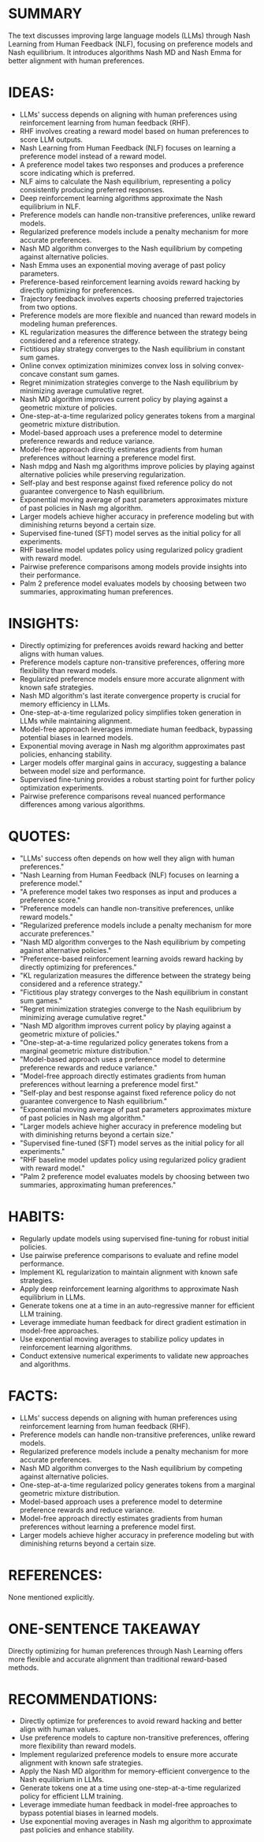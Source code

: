 # SUMMARY
The text discusses improving large language models (LLMs) through Nash Learning from Human Feedback (NLF), focusing on preference models and Nash equilibrium. It introduces algorithms Nash MD and Nash Emma for better alignment with human preferences.

# IDEAS:
- LLMs' success depends on aligning with human preferences using reinforcement learning from human feedback (RHF).
- RHF involves creating a reward model based on human preferences to score LLM outputs.
- Nash Learning from Human Feedback (NLF) focuses on learning a preference model instead of a reward model.
- A preference model takes two responses and produces a preference score indicating which is preferred.
- NLF aims to calculate the Nash equilibrium, representing a policy consistently producing preferred responses.
- Deep reinforcement learning algorithms approximate the Nash equilibrium in NLF.
- Preference models can handle non-transitive preferences, unlike reward models.
- Regularized preference models include a penalty mechanism for more accurate preferences.
- Nash MD algorithm converges to the Nash equilibrium by competing against alternative policies.
- Nash Emma uses an exponential moving average of past policy parameters.
- Preference-based reinforcement learning avoids reward hacking by directly optimizing for preferences.
- Trajectory feedback involves experts choosing preferred trajectories from two options.
- Preference models are more flexible and nuanced than reward models in modeling human preferences.
- KL regularization measures the difference between the strategy being considered and a reference strategy.
- Fictitious play strategy converges to the Nash equilibrium in constant sum games.
- Online convex optimization minimizes convex loss in solving convex-concave constant sum games.
- Regret minimization strategies converge to the Nash equilibrium by minimizing average cumulative regret.
- Nash MD algorithm improves current policy by playing against a geometric mixture of policies.
- One-step-at-a-time regularized policy generates tokens from a marginal geometric mixture distribution.
- Model-based approach uses a preference model to determine preference rewards and reduce variance.
- Model-free approach directly estimates gradients from human preferences without learning a preference model first.
- Nash mdpg and Nash mg algorithms improve policies by playing against alternative policies while preserving regularization.
- Self-play and best response against fixed reference policy do not guarantee convergence to Nash equilibrium.
- Exponential moving average of past parameters approximates mixture of past policies in Nash mg algorithm.
- Larger models achieve higher accuracy in preference modeling but with diminishing returns beyond a certain size.
- Supervised fine-tuned (SFT) model serves as the initial policy for all experiments.
- RHF baseline model updates policy using regularized policy gradient with reward model.
- Pairwise preference comparisons among models provide insights into their performance.
- Palm 2 preference model evaluates models by choosing between two summaries, approximating human preferences.

# INSIGHTS:
- Directly optimizing for preferences avoids reward hacking and better aligns with human values.
- Preference models capture non-transitive preferences, offering more flexibility than reward models.
- Regularized preference models ensure more accurate alignment with known safe strategies.
- Nash MD algorithm's last iterate convergence property is crucial for memory efficiency in LLMs.
- One-step-at-a-time regularized policy simplifies token generation in LLMs while maintaining alignment.
- Model-free approach leverages immediate human feedback, bypassing potential biases in learned models.
- Exponential moving average in Nash mg algorithm approximates past policies, enhancing stability.
- Larger models offer marginal gains in accuracy, suggesting a balance between model size and performance.
- Supervised fine-tuning provides a robust starting point for further policy optimization experiments.
- Pairwise preference comparisons reveal nuanced performance differences among various algorithms.

# QUOTES:
- "LLMs' success often depends on how well they align with human preferences."
- "Nash Learning from Human Feedback (NLF) focuses on learning a preference model."
- "A preference model takes two responses as input and produces a preference score."
- "Preference models can handle non-transitive preferences, unlike reward models."
- "Regularized preference models include a penalty mechanism for more accurate preferences."
- "Nash MD algorithm converges to the Nash equilibrium by competing against alternative policies."
- "Preference-based reinforcement learning avoids reward hacking by directly optimizing for preferences."
- "KL regularization measures the difference between the strategy being considered and a reference strategy."
- "Fictitious play strategy converges to the Nash equilibrium in constant sum games."
- "Regret minimization strategies converge to the Nash equilibrium by minimizing average cumulative regret."
- "Nash MD algorithm improves current policy by playing against a geometric mixture of policies."
- "One-step-at-a-time regularized policy generates tokens from a marginal geometric mixture distribution."
- "Model-based approach uses a preference model to determine preference rewards and reduce variance."
- "Model-free approach directly estimates gradients from human preferences without learning a preference model first."
- "Self-play and best response against fixed reference policy do not guarantee convergence to Nash equilibrium."
- "Exponential moving average of past parameters approximates mixture of past policies in Nash mg algorithm."
- "Larger models achieve higher accuracy in preference modeling but with diminishing returns beyond a certain size."
- "Supervised fine-tuned (SFT) model serves as the initial policy for all experiments."
- "RHF baseline model updates policy using regularized policy gradient with reward model."
- "Palm 2 preference model evaluates models by choosing between two summaries, approximating human preferences."

# HABITS:
- Regularly update models using supervised fine-tuning for robust initial policies.
- Use pairwise preference comparisons to evaluate and refine model performance.
- Implement KL regularization to maintain alignment with known safe strategies.
- Apply deep reinforcement learning algorithms to approximate Nash equilibrium in LLMs.
- Generate tokens one at a time in an auto-regressive manner for efficient LLM training.
- Leverage immediate human feedback for direct gradient estimation in model-free approaches.
- Use exponential moving averages to stabilize policy updates in reinforcement learning algorithms.
- Conduct extensive numerical experiments to validate new approaches and algorithms.

# FACTS:
- LLMs' success depends on aligning with human preferences using reinforcement learning from human feedback (RHF).
- Preference models can handle non-transitive preferences, unlike reward models.
- Regularized preference models include a penalty mechanism for more accurate preferences.
- Nash MD algorithm converges to the Nash equilibrium by competing against alternative policies.
- One-step-at-a-time regularized policy generates tokens from a marginal geometric mixture distribution.
- Model-based approach uses a preference model to determine preference rewards and reduce variance.
- Model-free approach directly estimates gradients from human preferences without learning a preference model first.
- Larger models achieve higher accuracy in preference modeling but with diminishing returns beyond a certain size.

# REFERENCES:
None mentioned explicitly.

# ONE-SENTENCE TAKEAWAY
Directly optimizing for human preferences through Nash Learning offers more flexible and accurate alignment than traditional reward-based methods.

# RECOMMENDATIONS:
- Directly optimize for preferences to avoid reward hacking and better align with human values.
- Use preference models to capture non-transitive preferences, offering more flexibility than reward models.
- Implement regularized preference models to ensure more accurate alignment with known safe strategies.
- Apply the Nash MD algorithm for memory-efficient convergence to the Nash equilibrium in LLMs.
- Generate tokens one at a time using one-step-at-a-time regularized policy for efficient LLM training.
- Leverage immediate human feedback in model-free approaches to bypass potential biases in learned models.
- Use exponential moving averages in Nash mg algorithm to approximate past policies and enhance stability.